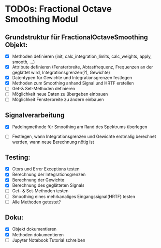 # TODOs: Fractional Octave Smoothing Modul

## Grundstruktur für FractionalOctaveSmoothing Objekt:
* [x] Methoden definieren (init, calc_integration_limits, calc_weights, apply, 
    smooth, ...)
* [x] Attribute definieren (Fensterbreite, Abtastfrequenz, Frequenzen an der geglättet wird, Integrationsgrenzen(?), Gewichte)
* [x] Datentypen für Gewichte und Integrationsgrenzen festlegen
* [x] Methoden zum Smoothing anhand Signal und HRTF erstellen
* [ ] Get-& Set-Methoden definieren
* [ ] Möglichkeit neue Daten zu übergeben einbauen
* [ ] Möglichkeit Fensterbreite zu ändern einbauen

## Signalverarbeitung
* [x] Paddingmethode für Smoothing am Rand des Spektrums überlegen
* [ ] Festlegen, wann Integrationsgrenzen und Gewichte erstmalig berechnet 
    werden, wann neue Berechnung nötig ist


## Testing:
* [x] Ctors und Error Exceptions testen
* [x] Berechnung der Integrationsgrenzen 
* [x] Berechnung der Gewichte
* [x] Berechnung des geglätteten Signals
* [ ] Get- & Set-Methoden testen
* [ ] Smoothing eines mehrkanaliges Eingangssignal(HRTF) testen
* [ ] Alle Methoden getestet?

## Doku:
* [x] Objekt dokumentieren
* [x] Methoden dokumentieren
* [ ] Jupyter Notebook Tutorial schreiben
